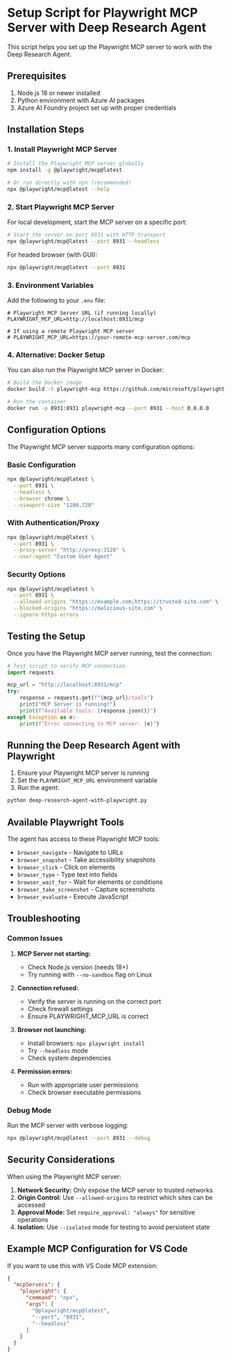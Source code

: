 # Setup Script for Playwright MCP Server with Deep Research Agent

This script helps you set up the Playwright MCP server to work with the Deep Research Agent.

## Prerequisites

1. Node.js 18 or newer installed
2. Python environment with Azure AI packages
3. Azure AI Foundry project set up with proper credentials

## Installation Steps

### 1. Install Playwright MCP Server

```bash
# Install the Playwright MCP server globally
npm install -g @playwright/mcp@latest

# Or run directly with npx (recommended)
npx @playwright/mcp@latest --help
```

### 2. Start Playwright MCP Server

For local development, start the MCP server on a specific port:

```bash
# Start the server on port 8931 with HTTP transport
npx @playwright/mcp@latest --port 8931 --headless
```

For headed browser (with GUI):
```bash
npx @playwright/mcp@latest --port 8931
```

### 3. Environment Variables

Add the following to your `.env` file:

```env
# Playwright MCP Server URL (if running locally)
PLAYWRIGHT_MCP_URL=http://localhost:8931/mcp

# If using a remote Playwright MCP server
# PLAYWRIGHT_MCP_URL=https://your-remote-mcp-server.com/mcp
```

### 4. Alternative: Docker Setup

You can also run the Playwright MCP server in Docker:

```bash
# Build the Docker image
docker build -t playwright-mcp https://github.com/microsoft/playwright-mcp.git

# Run the container
docker run -p 8931:8931 playwright-mcp --port 8931 --host 0.0.0.0
```

## Configuration Options

The Playwright MCP server supports many configuration options:

### Basic Configuration
```bash
npx @playwright/mcp@latest \
  --port 8931 \
  --headless \
  --browser chrome \
  --viewport-size "1280,720"
```

### With Authentication/Proxy
```bash
npx @playwright/mcp@latest \
  --port 8931 \
  --proxy-server "http://proxy:3128" \
  --user-agent "Custom User Agent"
```

### Security Options
```bash
npx @playwright/mcp@latest \
  --port 8931 \
  --allowed-origins "https://example.com;https://trusted-site.com" \
  --blocked-origins "https://malicious-site.com" \
  --ignore-https-errors
```

## Testing the Setup

Once you have the Playwright MCP server running, test the connection:

```python
# Test script to verify MCP connection
import requests

mcp_url = "http://localhost:8931/mcp"
try:
    response = requests.get(f"{mcp_url}/tools")
    print("MCP Server is running!")
    print(f"Available tools: {response.json()}")
except Exception as e:
    print(f"Error connecting to MCP server: {e}")
```

## Running the Deep Research Agent with Playwright

1. Ensure your Playwright MCP server is running
2. Set the `PLAYWRIGHT_MCP_URL` environment variable
3. Run the agent:

```bash
python deep-research-agent-with-playwright.py
```

## Available Playwright Tools

The agent has access to these Playwright MCP tools:

- `browser_navigate` - Navigate to URLs
- `browser_snapshot` - Take accessibility snapshots
- `browser_click` - Click on elements
- `browser_type` - Type text into fields
- `browser_wait_for` - Wait for elements or conditions
- `browser_take_screenshot` - Capture screenshots
- `browser_evaluate` - Execute JavaScript

## Troubleshooting

### Common Issues

1. **MCP Server not starting:**
   - Check Node.js version (needs 18+)
   - Try running with `--no-sandbox` flag on Linux

2. **Connection refused:**
   - Verify the server is running on the correct port
   - Check firewall settings
   - Ensure PLAYWRIGHT_MCP_URL is correct

3. **Browser not launching:**
   - Install browsers: `npx playwright install`
   - Try `--headless` mode
   - Check system dependencies

4. **Permission errors:**
   - Run with appropriate user permissions
   - Check browser executable permissions

### Debug Mode

Run the MCP server with verbose logging:

```bash
npx @playwright/mcp@latest --port 8931 --debug
```

## Security Considerations

When using the Playwright MCP server:

1. **Network Security:** Only expose the MCP server to trusted networks
2. **Origin Control:** Use `--allowed-origins` to restrict which sites can be accessed
3. **Approval Mode:** Set `require_approval: "always"` for sensitive operations
4. **Isolation:** Use `--isolated` mode for testing to avoid persistent state

## Example MCP Configuration for VS Code

If you want to use this with VS Code MCP extension:

```json
{
  "mcpServers": {
    "playwright": {
      "command": "npx",
      "args": [
        "@playwright/mcp@latest",
        "--port", "8931",
        "--headless"
      ]
    }
  }
}
```
